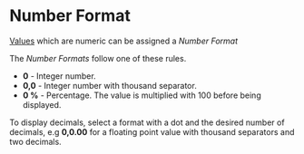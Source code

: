 # Number Format

[Values](../concepts/index.md#value) which are numeric can be assigned a *Number Format*

The *Number Formats* follow one of these rules.

* **0** - Integer number.
* **0,0** - Integer number with thousand separator.
* **0 %** - Percentage. The value is multiplied with 100 before being displayed.

To display decimals, select a format with a dot and the desired number of decimals, e.g **0,0.00** for a floating point value with thousand separators and two decimals.

